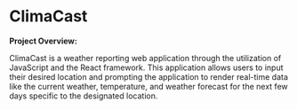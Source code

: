 # ClimaCast

<b>Project Overview:</b>
<p>
ClimaCast is a weather reporting web application through the utilization of JavaScript and the React framework. This application allows users to input their desired location and prompting the application to render real-time data like the current weather, temperature, and weather forecast for the next few days specific to the designated location.
</p>
